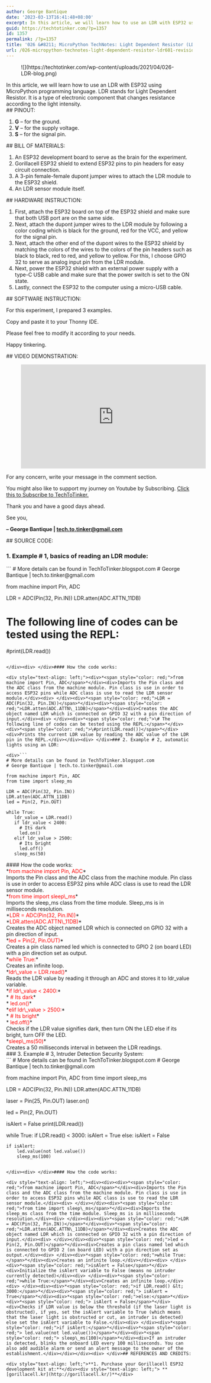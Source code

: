 ```yaml
---
author: George Bantique
date: '2023-03-13T16:41:48+08:00'
excerpt: In this article, we will learn how to use an LDR with ESP32 using MicroPython programming language. LDR stands for Light Dependent Resistor. It is a type of electronic component that changes resistance according to the light intensity.
guid: https://techtotinker.com/?p=1357
id: 1357
permalink: /?p=1357
title: '026 &#8211; MicroPython TechNotes: Light Dependent Resistor (LDR)'
url: /026-micropython-technotes-light-dependent-resistor-ldr601-revision-v1-026-8211-MicroPython-TechNotes-Light-Dependent-Resistor-LDR
---
```



<figure class="wp-block-image size-full">![](https://techtotinker.com/wp-content/uploads/2021/04/026-LDR-blog.png)</figure>In this article, we will learn how to use an LDR with ESP32 using MicroPython programming language. LDR stands for Light Dependent Resistor. It is a type of electronic component that changes resistance according to the light intensity.

<div> </div>## PINOUT:

1. **G** – for the ground.
2. **V** – for the supply voltage.
3. **S** – for the signal pin.

<div> </div>## BILL OF MATERIALS:

1. An ESP32 development board to serve as the brain for the experiment.
2. Gorillacell ESP32 shield to extend ESP32 pins to pin headers for easy circuit connection.
3. A 3-pin female-female dupont jumper wires to attach the LDR module to the ESP32 shield.
4. An LDR sensor module itself.

<div> </div>## HARDWARE INSTRUCTION:

1. First, attach the ESP32 board on top of the ESP32 shield and make sure that both USB port are on the same side.
2. Next, attach the dupont jumper wires to the LDR module by following a color coding which is black for the ground, red for the VCC, and yellow for the signal pin.
3. Next, attach the other end of the dupont wires to the ESP32 shield by matching the colors of the wires to the colors of the pin headers such as black to black, red to red, and yellow to yellow. For this, I choose GPIO 32 to serve as analog input pin from the LDR module.
4. Next, power the ESP32 shield with an external power supply with a type-C USB cable and make sure that the power switch is set to the ON state.
5. Lastly, connect the ESP32 to the computer using a micro-USB cable.

<div> </div>## SOFTWARE INSTRUCTION:

For this experiment, I prepared 3 examples.

Copy and paste it to your Thonny IDE.

Please feel free to modify it according to your needs.

Happy tinkering.

<div> </div>## VIDEO DEMONSTRATION:

<figure class="wp-block-embed is-type-video is-provider-youtube wp-block-embed-youtube wp-embed-aspect-16-9 wp-has-aspect-ratio"><div class="wp-block-embed__wrapper"><iframe allow="accelerometer; autoplay; clipboard-write; encrypted-media; gyroscope; picture-in-picture; web-share" allowfullscreen="" frameborder="0" height="281" loading="lazy" src="https://www.youtube.com/embed/R0irhLDL4Tc?feature=oembed" title="026 - MicroPython TechNotes: Light Dependent Resistor" width="500"></iframe></div></figure><div> </div>For any concern, write your message in the comment section.

You might also like to support my journey on Youtube by Subscribing. [Click this to Subscribe to TechToTinker.](https://www.youtube.com/c/TechToTinker?sub_confirmation=1)

Thank you and have a good days ahead.

See you,

**– George Bantique | tech.to.tinker@gmail.com**

<div> </div>## SOURCE CODE:

### 1. Example # 1, basics of reading an LDR module:

<div>```
# More details can be found in TechToTinker.blogspot.com 
# George Bantique | tech.to.tinker@gmail.com

from machine import Pin, ADC

LDR = ADC(Pin(32, Pin.IN))
LDR.atten(ADC.ATTN_11DB)

# The following line of codes can be tested using the REPL:
#print(LDR.read())

```

</div><div> </div>#### How the code works:

<div style="text-align: left;"><div>*<span style="color: red;">from machine import Pin, ADC</span>*</div><div>Imports the Pin class and the ADC class from the machine module. Pin class is use in order to access ESP32 pins while ADC class is use to read the LDR sensor module.</div><div> </div><div>*<span style="color: red;">LDR = ADC(Pin(32, Pin.IN))</span>*</div><div>*<span style="color: red;">LDR.atten(ADC.ATTN\_11DB)</span>*</div><div>Creates the ADC object named LDR which is connected on GPIO 32 with a pin direction of input.</div><div> </div><div>*<span style="color: red;">\# The following line of codes can be tested using the REPL:</span>*</div><div>*<span style="color: red;">\#print(LDR.read())</span>*</div><div>Prints the current LDR value by reading the ADC value of the LDR pin in the REPL.</div></div><div> </div>### 2. Example # 2, automatic lights using an LDR:

<div>```
# More details can be found in TechToTinker.blogspot.com 
# George Bantique | tech.to.tinker@gmail.com

from machine import Pin, ADC
from time import sleep_ms

LDR = ADC(Pin(32, Pin.IN))
LDR.atten(ADC.ATTN_11DB)
led = Pin(2, Pin.OUT)

while True:  
   ldr_value = LDR.read()  
   if ldr_value < 2400:  
     # Its dark  
     led.on()  
   elif ldr_value > 2500:  
     # Its bright  
     led.off()  
   sleep_ms(50)  

```

</div><div> </div>#### How the code works:

<div style="text-align: left;"><div><div>*<span style="color: red;">from machine import Pin, ADC</span>*</div><div>Imports the Pin class and the ADC class from the machine module. Pin class is use in order to access ESP32 pins while ADC class is use to read the LDR sensor module.</div><div> </div></div><div>*<span style="color: red;">from time import sleep\_ms</span>*</div><div>Imports the sleep_ms class from the time module. Sleep_ms is in milliseconds resolution.</div><div> </div><div><div>*<span style="color: red;">LDR = ADC(Pin(32, Pin.IN))</span>*</div><div>*<span style="color: red;">LDR.atten(ADC.ATTN\_11DB)</span>*</div><div>Creates the ADC object named LDR which is connected on GPIO 32 with a pin direction of input.</div><div> </div></div><div>*<span style="color: red;">led = Pin(2, Pin.OUT)</span>*</div><div>Creates a pin class named led which is connected to GPIO 2 (on board LED) with a pin direction set as output.</div><div> </div><div>*<span style="color: red;">while True:</span>*</div><div>Creates an infinite loop.</div><div> </div><div><div>*<span style="color: red;">ldr\_value = LDR.read()</span>*</div><div>Reads the LDR value by reading it through an ADC and stores it to ldr_value variable.</div><div> </div><div>*<span style="color: red;">if ldr\_value &lt; 2400:</span>*</div><div>*<span style="color: red;"> # Its dark</span>*</div><div>*<span style="color: red;"> led.on()</span>*</div><div>*<span style="color: red;">elif ldr\_value &gt; 2500:</span>*</div><div>*<span style="color: red;"> # Its bright</span>*</div><div>*<span style="color: red;"> led.off()</span>*</div><div>Checks if the LDR value signifies dark, then turn ON the LED else if its bright, turn OFF the LED.</div><div> </div><div>*<span style="color: red;">sleep\_ms(50)</span>*</div><div>Creates a 50 milliseconds interval in between the LDR readings.</div></div></div><div> </div>### 3. Example # 3, Intruder Detection Security System:

<div>```
# More details can be found in TechToTinker.blogspot.com 
# George Bantique | tech.to.tinker@gmail.com

from machine import Pin, ADC
from time import sleep_ms

LDR = ADC(Pin(32, Pin.IN))
LDR.atten(ADC.ATTN_11DB)

laser = Pin(25, Pin.OUT)
laser.on()

led = Pin(2, Pin.OUT)

isAlert = False
print(LDR.read())

while True:
    if LDR.read() < 3000:
        isAlert = True
    else:
        isAlert = False
        
    if isAlert:
        led.value(not led.value())
        sleep_ms(100)

```

</div><div> </div>#### How the code works:

<div style="text-align: left;"><div><div><div>*<span style="color: red;">from machine import Pin, ADC</span>*</div><div>Imports the Pin class and the ADC class from the machine module. Pin class is use in order to access ESP32 pins while ADC class is use to read the LDR sensor module.</div><div> </div></div><div>*<span style="color: red;">from time import sleep\_ms</span>*</div><div>Imports the sleep_ms class from the time module. Sleep_ms is in milliseconds resolution.</div><div> </div><div><div>*<span style="color: red;">LDR = ADC(Pin(32, Pin.IN))</span>*</div><div>*<span style="color: red;">LDR.atten(ADC.ATTN\_11DB)</span>*</div><div>Creates the ADC object named LDR which is connected on GPIO 32 with a pin direction of input.</div><div> </div></div><div>*<span style="color: red;">led = Pin(2, Pin.OUT)</span>*</div><div>Creates a pin class named led which is connected to GPIO 2 (on board LED) with a pin direction set as output.</div><div> </div><div>*<span style="color: red;">while True:</span>*</div><div>Creates an infinite loop.</div></div><div> </div><div>*<span style="color: red;">isAlert = False</span>*</div><div>Initialize the isAlert variable to False (means no intruder currently detected)</div><div> </div><div>*<span style="color: red;">while True:</span>*</div><div>Creates an infinite loop.</div><div> </div><div><div>*<span style="color: red;">if LDR.read() &lt; 3000:</span>*</div><div>*<span style="color: red;"> isAlert = True</span>*</div><div>*<span style="color: red;">else:</span>*</div><div>*<span style="color: red;"> isAlert = False</span>*</div><div>Checks if LDR value is below the threshold (if the laser light is obstructed), if yes, set the isAlert variable to True (which means that the laser light is obstructed or cut, an intruder is detected) else set the isAlert variable to False.</div><div> </div><div>*<span style="color: red;">if isAlert:</span>*</div><div>*<span style="color: red;"> led.value(not led.value())</span>*</div><div>*<span style="color: red;"> sleep\_ms(100)</span>*</div><div>If an intruder is detected, blinks the onboard LED every 100 milliseconds. You can also add audible alarm or send an alert message to the owner of the establishment.</div></div></div><div> </div>## REFERENCES AND CREDITS:

<div style="text-align: left;">**1. Purchase your Gorillacell ESP32 development kit at:**</div><div style="text-align: left;"> **[gorillacell.kr](http://gorillacell.kr/)**</div>